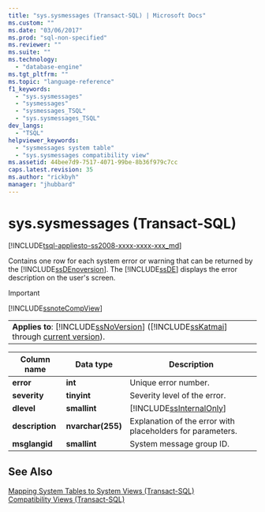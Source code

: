 ```yaml
---
title: "sys.sysmessages (Transact-SQL) | Microsoft Docs"
ms.custom: ""
ms.date: "03/06/2017"
ms.prod: "sql-non-specified"
ms.reviewer: ""
ms.suite: ""
ms.technology: 
  - "database-engine"
ms.tgt_pltfrm: ""
ms.topic: "language-reference"
f1_keywords: 
  - "sys.sysmessages"
  - "sysmessages"
  - "sysmessages_TSQL"
  - "sys.sysmessages_TSQL"
dev_langs: 
  - "TSQL"
helpviewer_keywords: 
  - "sysmessages system table"
  - "sys.sysmessages compatibility view"
ms.assetid: 44bee7d9-7517-4071-99be-8b36f979c7cc
caps.latest.revision: 35
ms.author: "rickbyh"
manager: "jhubbard"
---
```

# sys.sysmessages (Transact-SQL)
[!INCLUDE[tsql-appliesto-ss2008-xxxx-xxxx-xxx_md](../../../database-engine/configure/windows/includes/tsql-appliesto-ss2008-xxxx-xxxx-xxx-md.md)]

  Contains one row for each system error or warning that can be returned by the [!INCLUDE[ssDEnoversion](../../../analysis-services/instances/install/windows/includes/ssdenoversion-md.md)]. The [!INCLUDE[ssDE](../../../analysis-services/instances/install/windows/includes/ssde-md.md)] displays the error description on the user's screen.  
  
> [!IMPORTANT]  
>  [!INCLUDE[ssnoteCompView](../../../relational-databases/reference/system-compatibility-views/includes/ssnotecompview-md.md)]  
  
||  
|-|  
|**Applies to**: [!INCLUDE[ssNoVersion](../../../advanced-analytics/r-services/includes/ssnoversion-md.md)] ([!INCLUDE[ssKatmai](../../../analysis-services/data-mining/includes/sskatmai-md.md)] through [current version](http://go.microsoft.com/fwlink/p/?LinkId=299658)).|  
  
|Column name|Data type|Description|  
|-----------------|---------------|-----------------|  
|**error**|**int**|Unique error number.|  
|**severity**|**tinyint**|Severity level of the error.|  
|**dlevel**|**smallint**|[!INCLUDE[ssInternalOnly](../../../integration-services/data-flow/transformations/includes/ssinternalonly-md.md)]|  
|**description**|**nvarchar(255)**|Explanation of the error with placeholders for parameters.|  
|**msglangid**|**smallint**|System message group ID.|  
  
## See Also  
 [Mapping System Tables to System Views &#40;Transact-SQL&#41;](../../../relational-databases/reference/system-tables/mapping-system-tables-to-system-views-transact-sql.md)   
 [Compatibility Views &#40;Transact-SQL&#41;](../Topic/Compatibility%20Views%20\(Transact-SQL\).md)  
  
  